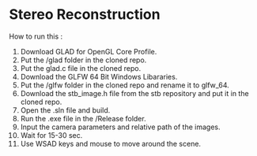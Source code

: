 # Stereo Reconstruction

How to run this :
1. Download GLAD for OpenGL Core Profile.
2. Put the /glad folder in the cloned repo.
3. Put the glad.c file in the cloned repo.
4. Download the GLFW 64 Bit Windows Libararies.
5. Put the /glfw folder in the cloned repo and rename it to glfw_64.
6. Download the stb_image.h file from the stb repository and put it in the cloned repo.
7. Open the .sln file and build.
8. Run the .exe file in the /Release folder.
9. Input the camera parameters and relative path of the images.
10. Wait for 15-30 sec.
11. Use WSAD keys and mouse to move around the scene.
